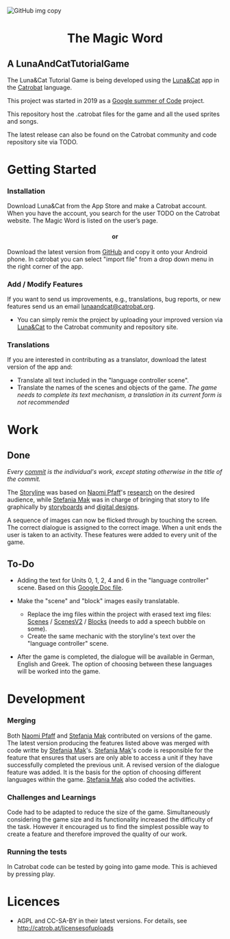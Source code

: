 ![GitHub img copy](https://user-images.githubusercontent.com/48293545/63705269-713a9f80-c835-11e9-8a4f-ee33b9bb21ea.png)
<h1 align="center"> The Magic Word </h1>

## A LunaAndCatTutorialGame ##

The Luna&Cat Tutorial Game is being developed using the [Luna&Cat](https://catrob.at/luna) app in the [Catrobat](https://www.catrobat.org/) language. 

This project was started in 2019 as a [Google summer of Code](https://summerofcode.withgoogle.com/) project.

This repository host the .catrobat files for the game and all the used sprites and songs.

The latest release can also be found on the Catrobat community and code repository site via TODO.

# Getting Started #

### Installation ###

Download Luna&Cat from the App Store and make a Catrobat account. When you have the account, you search
for the user TODO on the Catrobat website. The Magic Word is listed on the user’s page.

<h4 align="center">or</h4>

Download  the latest version from [GitHub](https://github.com/Catrobat/LunaAndCatTutorialGame/tree/master/code) and copy it onto your Android  phone.
In catrobat you can select "import file" from a drop down menu in the right corner of the 
app.

### Add / Modify Features ###

If you want to send us improvements, e.g., translations, bug reports, or new features send us an email [lunaandcat@catrobat.org](mailto:lunaandcat@catrobat.org). 

* You can simply remix the project by uploading your improved version via [Luna&Cat](https://catrob.at/luna) to the Catrobat community and repository site.

### Translations

If you are interested in contributing as a translator, download the latest version of the app and:
* Translate all text included in the "language controller scene".
* Translate the names of the scenes and objects of the game.
_The game needs to complete its text mechanism, a translation in its current form is not recommended_

# Work

## Done 

 _Every [commit](https://github.com/Catrobat/LunaAndCatTutorialGame/commits/master) is the individual's work, except stating otherwise in the title of the commit._

The [Storyline](https://github.com/Catrobat/LunaAndCatTutorialGame/tree/master/story/Storylines) was based on [Naomi Pfaff](https://github.com/npfaff)'s [research](https://github.com/Catrobat/LunaAndCatTutorialGame/tree/master/story/Research) on the desired audience, while [Stefania Mak](https://github.com/stefaniamak) was in charge of bringing that story to life graphically by [storyboards](https://github.com/Catrobat/LunaAndCatTutorialGame/tree/master/story/Storyboards) and [digital designs](https://github.com/Catrobat/LunaAndCatTutorialGame/tree/master/graphics).

A sequence of images can now be flicked through by touching the screen.
The correct dialogue is assigned to the correct image. When a unit ends
the user is taken to an activity. These features were added to
every unit of the game. 

## To-Do 

* Adding the text for Units 0, 1, 2, 4 and 6 in the "language controller" scene. 
Based on this [Google Doc file](https://docs.google.com/document/d/1ItitaWzAqJSvqRZuS6hDe5AaZT5WWwsANt6Z1vvS5Ps/edit?usp=sharing).

* Make the "scene" and "block" images easily translatable.
    * Replace the img files within the project with erased text img files: [Scenes](https://github.com/Catrobat/LunaAndCatTutorialGame/tree/master/graphics/scenes/empty) / [ScenesV2](https://github.com/Catrobat/LunaAndCatTutorialGame/tree/master/graphics/scenes/empty%20%2B%20scrablle) / [Blocks](https://github.com/Catrobat/LunaAndCatTutorialGame/tree/master/graphics/bricks/Empty_) (needs to add a speech bubble on some).
    * Create the same mechanic with the storyline's text over the "language controller" scene.

* After the game is completed, the dialogue will be available in German, English and Greek. 
The option of choosing between these languages will be worked
into the game.

# Development

### Merging

Both [Naomi Pfaff](https://github.com/npfaff) and [Stefania Mak](https://github.com/stefaniamak) contributed on versions of the game. 
The latest version producing the features listed above was merged with code writte by [Stefania Mak](https://github.com/stefaniamak)'s. 
[Stefania Mak](https://github.com/stefaniamak)'s code is responsible for the feature that ensures that users are only able to access a unit if they have successfully completed the previous unit. 
A revised version of the dialogue feature was added. It is the basis for the option of choosing different languages within the game. [Stefania Mak](https://github.com/stefaniamak) also coded the activities.

### Challenges and Learnings

Code had to be adapted to reduce the size of the game. Simultaneously 
considering the game size and its functionality increased the difficulty 
of the task. However it encouraged us to find the simplest possible way
to create a feature and therefore improved the quality of our work.

### Running the tests 

In Catrobat code can be tested by going into game mode. 
This is achieved by pressing play.

# Licences #

* AGPL and CC-SA-BY in their latest versions. For details, see http://catrob.at/licensesofuploads






